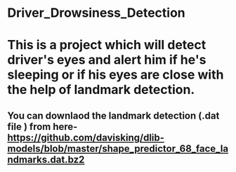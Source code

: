 # Driver_Drowsiness_Detection
# This is a project which will detect driver's eyes and alert him if he's sleeping or if his eyes are close with the help of landmark detection.
## You can downlaod the landmark detection (.dat file ) from here- https://github.com/davisking/dlib-models/blob/master/shape_predictor_68_face_landmarks.dat.bz2
